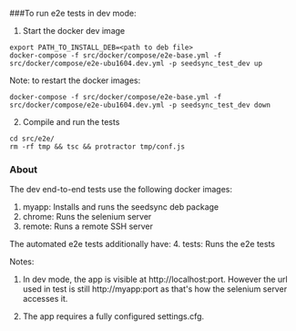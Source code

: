 ###To run e2e tests in dev mode:

1. Start the docker dev image
```
export PATH_TO_INSTALL_DEB=<path to deb file>
docker-compose -f src/docker/compose/e2e-base.yml -f src/docker/compose/e2e-ubu1604.dev.yml -p seedsync_test_dev up
```

Note: to restart the docker images:
```
docker-compose -f src/docker/compose/e2e-base.yml -f src/docker/compose/e2e-ubu1604.dev.yml -p seedsync_test_dev down
```

2. Compile and run the tests

```
cd src/e2e/
rm -rf tmp && tsc && protractor tmp/conf.js
```

### About
The dev end-to-end tests use the following docker images:
1. myapp: Installs and runs the seedsync deb package
2. chrome: Runs the selenium server
3. remote: Runs a remote SSH server

The automated e2e tests additionally have:
4. tests: Runs the e2e tests

Notes:
1. In dev mode, the app is visible at http://localhost:port.
However the url used in test is still http://myapp:port as
that's how the selenium server accesses it.

2. The app requires a fully configured settings.cfg.